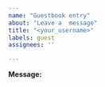 ```yaml
---
name: "Guestbook entry"
about: "Leave a  message"
title: "<your_username>"
labels: guest
assignees: ''

---
```



**Message:**
<!-- Write your message here -->
